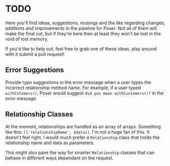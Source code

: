 # TODO
Here you'll find ideas, suggestions, musings and the like regarding changes, additions and
improvements in the pipeline for Poser. Not all of them will make the final cut, but if they're
here then at least they won't be lost in the void of lost memory.

If you'd like to help out, feel free to grab one of these ideas, play around with it submit a 
pull request!

## Error Suggestions 

Provide typo suggestions in the error message when a user
types the incorrect relationship method name. For example, if a user typed `withCstomers()`, Poser
would suggest `did you mean withCustomers()?` in the error message.  

## Relationship Classes

At the moment, relationships are handled as an array of arrays. Something like this:
`[['relationshipName', $data]]`. I'm not a huge fan of this. It doesn't feel right. I would
much prefer a `Relationship` class that holds the relationship name and data as parameters.

This might also pave the way for smarter `Relationship` classes that can behave in different ways 
dependant on the request.
